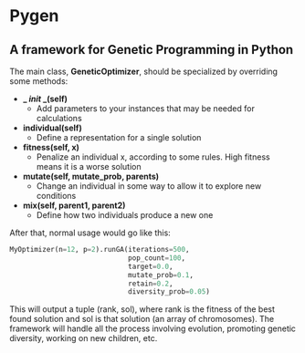 # **Pygen**
## **A framework for Genetic Programming in Python**

The main class, **GeneticOptimizer**, should be specialized by overriding some 
methods:

- **_ _init_ _(self)** 
    - Add parameters to your instances that may be needed for calculations
- **individual(self)**
    - Define a representation for a single solution
- **fitness(self, x)**
    - Penalize an individual x, according to some rules. High fitness means
    it is a worse solution
- **mutate(self, mutate_prob, parents)**
    - Change an individual in some way to allow it to explore new conditions
- **mix(self, parent1, parent2)**
    - Define how two individuals produce a new one

After that, normal usage would go like this:
```python
MyOptimizer(n=12, p=2).runGA(iterations=500,
                             pop_count=100,
                             target=0.0,
                             mutate_prob=0.1,
                             retain=0.2,
                             diversity_prob=0.05)
```
This will output a tuple (rank, sol), where rank is the fitness of the best
found solution and sol is that solution (an array of chromosomes).
The framework will handle all the process involving evolution, promoting
genetic diversity, working on new children, etc.